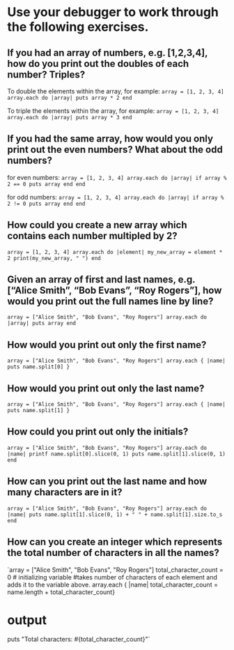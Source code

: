 # Use your debugger to work through the following exercises.

## If you had an array of numbers, e.g. [1,2,3,4], how do you print out the doubles of each number? Triples?
To double the elements within the array, for example:
`array = [1, 2, 3, 4]
array.each do |array|
  puts array * 2
end`

To triple the elements within the array, for example:
`array = [1, 2, 3, 4]
array.each do |array|
  puts array * 3
end`

## If you had the same array, how would you only print out the even numbers? What about the odd numbers?
for even numbers:
`array = [1, 2, 3, 4]
array.each do |array|
  if array % 2 == 0
    puts array
  end
end`

for odd numbers:
`array = [1, 2, 3, 4]
array.each do |array|
  if array % 2 != 0
    puts array
  end
end`


## How could you create a new array which contains each number multipled by 2?
`array = [1, 2, 3, 4]
array.each do |element|
  my_new_array = element * 2
  print(my_new_array, " ")
end`

## Given an array of first and last names, e.g. [“Alice Smith”, “Bob Evans”, “Roy Rogers”], how would you print out the full names line by line?

`array = ["Alice Smith", "Bob Evans", "Roy Rogers"]
array.each do |array|
  puts array
end`


## How would you print out only the first name?
`array = ["Alice Smith", "Bob Evans", "Roy Rogers"]
array.each { |name| puts name.split[0] }`

## How would you print out only the last name?
`array = ["Alice Smith", "Bob Evans", "Roy Rogers"]
array.each { |name| puts name.split[1] }`

## How could you print out only the initials?
`array = ["Alice Smith", "Bob Evans", "Roy Rogers"]
array.each do |name|
  printf name.split[0].slice(0, 1)
  puts name.split[1].slice(0, 1)
end`

## How can you print out the last name and how many characters are in it?
`array = ["Alice Smith", "Bob Evans", "Roy Rogers"]
array.each do |name|
  puts name.split[1].slice(0, 1) + " " + name.split[1].size.to_s
end`

## How can you create an integer which represents the total number of characters in all the names?

`array = ["Alice Smith", "Bob Evans", "Roy Rogers"]
total_character_count = 0  # initializing variable
#takes number of characters of each element and adds it to the variable above.
array.each { |name| total_character_count = name.length + total_character_count}
# output
puts "Total characters: #{total_character_count}"`

